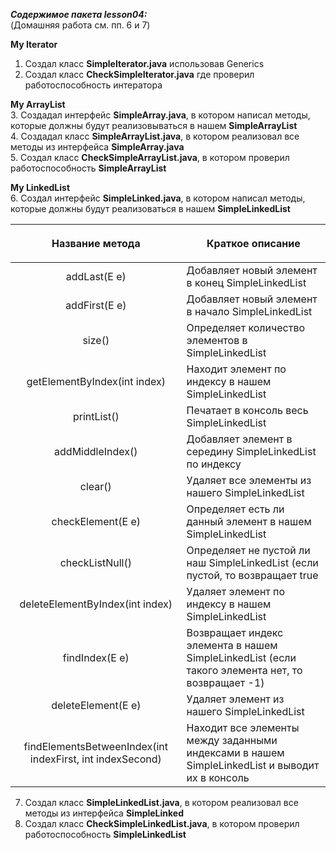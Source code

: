 ***Содержимое пакета lesson04:***
<br> (Домашняя работа см. пп. 6 и 7)
<br/>

**My Iterator**
<br/>
1. Создал класс **SimpleIterator.java** использовав Generics<br/>
2. Создал класс **CheckSimpleIterator.java** где проверил работоспособность интератора<br/>

**My ArrayList**
<br/>
3. Создадал интерфейс **SimpleArray.java**, в котором написал методы, которые должны будут реализовываться в нашем **SimpleArrayList**<br/>
4. Создадал класс **SimpleArrayList.java**, в котором реализовал все методы из интерфейса **SimpleArray.java**<br/>
5. Создал класс **CheckSimpleArrayList.java**, в котором проверил работоспособность **SimpleArrayList**<br/>

**My LinkedList**
<br/>
6. Создал интерфейс **SimpleLinked.java**, в котором написал методы, которые должны будут реализоваться в нашем **SimpleLinkedList**
<br/>

|                    **Название метода**                    | <p align="center">**Краткое описание**</p>                                                       |
|:---------------------------------------------------------:|:-------------------------------------------------------------------------------------------------|
|                       addLast(E e)                        | Добавляет новый элемент в конец SimpleLinkedList                                                 |
|                       addFirst(E e)                       | Добавляет новый элемент в начало SimpleLinkedList                                                |
|                          size()                           | Определяет количество элементов в SimpleLinkedList                                               |
|               getElementByIndex(int index)                | Находит элемент по индексу в нашем SimpleLinkedList                                              |
|                        printList()                        | Печатает в консоль весь SimpleLinkedList                                                         |
|                     addMiddleIndex()                      | Добавляет элемент в середину SimpleLinkedList по индексу                                         |
|                          clear()                          | Удаляет все элементы из нашего SimpleLinkedList                                                  |
|                     checkElement(E e)                     | Определяет есть ли данный элемент в нашем SimpleLinkedList                                       |
|                      checkListNull()                      | Определяет не пустой ли наш SimpleLinkedList (если пустой, то возвращает true                    |
|              deleteElementByIndex(int index)              | Удаляет элемент по индексу в нашем SimpleLinkedList                                              |
|                      findIndex(E e)                       | Возвращает индекс элемента в нашем SimpleLinkedList (если такого элемента нет, то возвращает -1) |
|                    deleteElement(E e)                     | Удаляет элемент из нашего SimpleLinkedList                                                       |
| findElementsBetweenIndex(int indexFirst, int indexSecond) | Находит все элементы между заданными индексами в нашем SimpleLinkedList и выводит их в консоль   |

7. Создал класс **SimpleLinkedList.java**, в котором реализовал все методы из интерфейса **SimpleLinked**<br/>
8. Создал класс **CheckSimpleLinkedList.java**, в котором проверил работоспособность **SimpleLinkedList**<br/>